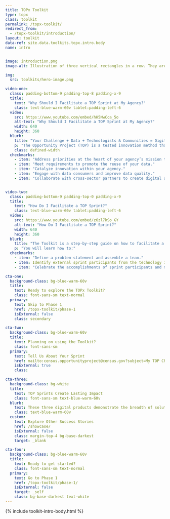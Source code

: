 ```yaml
---
title: TOPx Toolkit
type: topx
class: toolkit
permalink: /topx-toolkit/
redirect_from:
  - /topx-toolkit/introduction/
layout: toolkit
data-ref: site.data.toolkits.topx.intro.body
name: intro


image: introduction.png
image-alt: Illustration of three vertical rectangles in a row. They are red, yellow, and blue.

img:
  src: toolkits/hero-image.png

video-one:
  class: padding-bottom-9 padding-top-8 padding-x-9
  title:
    text: "Why Should I Facilitate a TOP Sprint at My Agency?"
    class: text-blue-warm-60v tablet:padding-left-6
  video:
    src: https://www.youtube.com/embed/hH5NwCca_5o
    alt-text: "Why Should I Facilitate a TOP Sprint at My Agency?"
    width: 640
    height: 360
  blurb:
    title: "Your Challenge + Data + Technologists & Communities = Digital Products That Solve Real-World Problems"
    p: "The Opportunity Project (TOP) is a tested innovation method that helps federal agencies rapidly and creatively solve problems. The resources in this Toolkit enable you to use the TOP sprint model to:"
    class: defined-width
  checkmarks:
    - item: "Address priorities at the heart of your agency’s mission that require data and innovation."
    - item: "Meet requirements to promote the reuse of your data."
    - item: "Catalyze innovation within your agency."
    - item: "Engage with data consumers and improve data quality."
    - item: "Collaborate with cross-sector partners to create digital solutions."


video-two:
  class: padding-bottom-9 padding-top-0 padding-x-9
  title:
    text: "How Do I Facilitate a TOP Sprint?"
    class: text-blue-warm-60v tablet:padding-left-6
  video:
    src: https://www.youtube.com/embed/z6zl7kSo_GY
    alt-text: "How Do I Facilitate a TOP Sprint?"
    width: 640
    height: 360
  blurb:
    title: "The Toolkit is a step-by-step guide on how to facilitate a TOP sprint."
    p: "You will learn how to:"
  checkmarks:
    - item: "Define a problem statement and assemble a team."
    - item: Identify external sprint participants from the technology industry and more, and then lead the sprint process."
    - item: "Celebrate the accomplishments of sprint participants and measure results."

cta-one:
  background-class: bg-blue-warm-60v
  title:
    text: Ready to explore the TOPx Toolkit?
    class: font-sans-sm text-normal
  primary:
    text: Skip to Phase 1
    href: /topx-toolkit/phase-1
    isExternal: false
    class: secondary

cta-two:
  background-class: bg-blue-warm-60v
  title:
    text: Planning on using the Toolkit?
    class: font-sans-sm
  primary:
    text: Tell Us About Your Sprint
    href: mailto:census.opportunityproject@census.gov?subject=My TOP Challenge
    isExternal: true
    class:

cta-three:
  background-class: bg-white
  title:
    text: TOP Sprints Create Lasting Impact
    class: font-sans-sm text-blue-warm-60v
  blurb:
    text: These three digital products demonstrate the breadth of solutions that noteworthy tech teams from civil society and industry develop during TOP sprints to address national challenges. All still in use, these tools empower meaningful investment using data-driven insights, and helped the federal offices leading the sprint to address mission-critical priorities.
    class: text-blue-warm-60v
  custom:
    text: Explore Other Success Stories
    href: /showcase/
    isExternal: false
    class: margin-top-4 bg-base-darkest
    target: _blank

cta-four:
  background-class: bg-blue-warm-60v
  title:
    text: Ready to get started?
    class: font-sans-sm text-normal
  primary:
    text: Go to Phase 1
    href: /topx-toolkit/phase-1/
    isExternal: false
    target: _self
    class: bg-base-darkest text-white
---
```



{% include toolkit-intro-body.html %}
